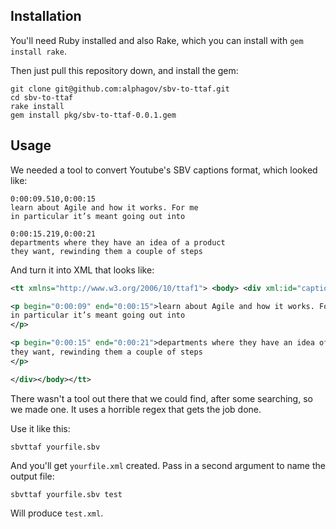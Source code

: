 ## Installation

You'll need Ruby installed and also Rake, which you can install with `gem install rake`.

Then just pull this repository down, and install the gem:

```
git clone git@github.com:alphagov/sbv-to-ttaf.git
cd sbv-to-ttaf
rake install
gem install pkg/sbv-to-ttaf-0.0.1.gem
```

## Usage

We needed a tool to convert Youtube's SBV captions format, which looked like:

```
0:00:09.510,0:00:15
learn about Agile and how it works. For me
in particular it’s meant going out into

0:00:15.219,0:00:21
departments where they have an idea of a product
they want, rewinding them a couple of steps
```

And turn it into XML that looks like:

```xml
<tt xmlns="http://www.w3.org/2006/10/ttaf1"> <body> <div xml:id="captions">

<p begin="0:00:09" end="0:00:15">learn about Agile and how it works. For me
in particular it’s meant going out into
</p>

<p begin="0:00:15" end="0:00:21">departments where they have an idea of a product
they want, rewinding them a couple of steps
</p>

</div></body></tt>
```

There wasn't a tool out there that we could find, after some searching, so we made one. It uses a horrible regex that gets the job done.

Use it like this:

```
sbvttaf yourfile.sbv
```

And you'll get `yourfile.xml` created. Pass in a second argument to name the output file:

```
sbvttaf yourfile.sbv test
```

Will produce `test.xml`.
